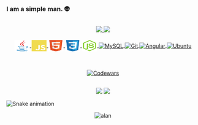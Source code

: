 ### I am a simple man. 👽
##

 <div align="center">
 <a href="https://github.com/ssantosalan">
<img height="160em" src="https://github-readme-stats.vercel.app/api?username=ssantosalan&show_icons=true&theme=omni&include_all_commits=true&count_private=true"/>
 <img height="160em" src="https://github-readme-stats.vercel.app/api/top-langs/?username=ssantosalan&layout=compact&langs_count=7&theme=omni"/>
</div>

<div style="display: inline_block" align="center"><br>
  <img align="center" alt="Java" height="30" width="40" src="https://raw.githubusercontent.com/devicons/devicon/master/icons/java/java-original.svg">
  <img align="center" alt="Js" height="30" width="40" src="https://raw.githubusercontent.com/devicons/devicon/master/icons/javascript/javascript-plain.svg">
  <img align="center" alt="HTML" height="30" width="40" src="https://raw.githubusercontent.com/devicons/devicon/master/icons/html5/html5-original.svg">
  <img align="center" alt="CSS" height="30" width="40" src="https://raw.githubusercontent.com/devicons/devicon/master/icons/css3/css3-original.svg">
  <img align="center" alt="NodeJs" height="30" width="40" src="https://raw.githubusercontent.com/devicons/devicon/master/icons/nodejs/nodejs-original.svg">
  <img align="center" alt="MySQL" height="30" width="40" src="https://cdn.jsdelivr.net/gh/devicons/devicon/icons/mysql/mysql-original.svg" />
  <img align="center" alt="Git" height="30" width="40" src="https://cdn.jsdelivr.net/gh/devicons/devicon/icons/git/git-original.svg" />
  <img align="center" alt="Angular" height="30" width="40" src="https://cdn.jsdelivr.net/gh/devicons/devicon/icons/angularjs/angularjs-plain.svg" />
  <img align="center" alt="Ubuntu" height="30" width="40" src="https://cdn.jsdelivr.net/gh/devicons/devicon/icons/ubuntu/ubuntu-plain.svg" />
  
</div>

##
  
<div style="display: inline_block" align="center"><br>
  <img align="center" alt="Codewars" src="https://www.codewars.com/users/ssantosalan/badges/small" />
</div>

##
 
<div align="center"> 
   <a href = "mailto:ss.alan@outlook.com"><img src="https://img.shields.io/badge/-Outlook-0078D4?style=for-the-badge&logo=microsoft-outlook&logoColor=white" target="_blank"></a>
   <a href="https://www.linkedin.com/in/alan-s-santos/" target="_blank"><img src="https://img.shields.io/badge/-LinkedIn-%230077B5?style=for-the-badge&logo=linkedin&logoColor=white" target="_blank"></a> 
  </a>
</div>

 ![Snake animation](https://github.com/ssantosalan/ssantosalan/blob/output/github-contribution-grid-snake.svg)
 
 <div align="center">
    <img src="https://github-readme-streak-stats.herokuapp.com/?user=ssantosalan&llayout=compact&langs_count=7&theme=omni" alt="alan" />
 </div>

